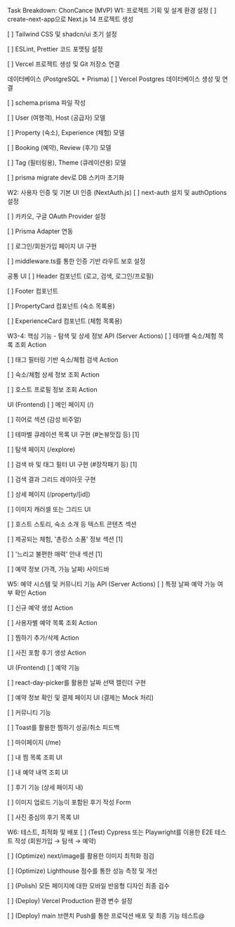 Task Breakdown: ChonCance (MVP)
W1: 프로젝트 기획 및 설계
환경 설정
[ ] create-next-app으로 Next.js 14 프로젝트 생성

[ ] Tailwind CSS 및 shadcn/ui 초기 설정

[ ] ESLint, Prettier 코드 포맷팅 설정

[ ] Vercel 프로젝트 생성 및 Git 저장소 연결

데이터베이스 (PostgreSQL + Prisma)
[ ] Vercel Postgres 데이터베이스 생성 및 연결

[ ] schema.prisma 파일 작성

[ ] User (여행객), Host (공급자) 모델

[ ] Property (숙소), Experience (체험) 모델

[ ] Booking (예약), Review (후기) 모델

[ ] Tag (필터링용), Theme (큐레이션용) 모델

[ ] prisma migrate dev로 DB 스키마 초기화

W2: 사용자 인증 및 기본 UI
인증 (NextAuth.js)
[ ] next-auth 설치 및 authOptions 설정

[ ] 카카오, 구글 OAuth Provider 설정

[ ] Prisma Adapter 연동

[ ] 로그인/회원가입 페이지 UI 구현

[ ] middleware.ts를 통한 인증 기반 라우트 보호 설정

공통 UI
[ ] Header 컴포넌트 (로고, 검색, 로그인/프로필)

[ ] Footer 컴포넌트

[ ] PropertyCard 컴포넌트 (숙소 목록용)

[ ] ExperienceCard 컴포넌트 (체험 목록용)

W3-4: 핵심 기능 - 탐색 및 상세 정보
API (Server Actions)
[ ] 테마별 숙소/체험 목록 조회 Action

[ ] 태그 필터링 기반 숙소/체험 검색 Action

[ ] 숙소/체험 상세 정보 조회 Action

[ ] 호스트 프로필 정보 조회 Action

UI (Frontend)
[ ] 메인 페이지 (/)

[ ] 히어로 섹션 (감성 비주얼)

[ ] 테마별 큐레이션 목록 UI 구현 (#논뷰맛집 등) [1]

[ ] 탐색 페이지 (/explore)

[ ] 검색 바 및 태그 필터 UI 구현 (#장작패기 등) [1]

[ ] 검색 결과 그리드 레이아웃 구현

[ ] 상세 페이지 (/property/[id])

[ ] 이미지 캐러셀 또는 그리드 UI

[ ] 호스트 스토리, 숙소 소개 등 텍스트 콘텐츠 섹션

[ ] 제공되는 체험, '촌캉스 소품' 정보 섹션 [1]

[ ] '느리고 불편한 매력' 안내 섹션 [1]

[ ] 예약 정보 (가격, 가능 날짜) 사이드바

W5: 예약 시스템 및 커뮤니티 기능
API (Server Actions)
[ ] 특정 날짜 예약 가능 여부 확인 Action

[ ] 신규 예약 생성 Action

[ ] 사용자별 예약 목록 조회 Action

[ ] 찜하기 추가/삭제 Action

[ ] 사진 포함 후기 생성 Action

UI (Frontend)
[ ] 예약 기능

[ ] react-day-picker를 활용한 날짜 선택 캘린더 구현

[ ] 예약 정보 확인 및 결제 페이지 UI (결제는 Mock 처리)

[ ] 커뮤니티 기능

[ ] Toast를 활용한 찜하기 성공/취소 피드백

[ ] 마이페이지 (/me)

[ ] 내 찜 목록 조회 UI

[ ] 내 예약 내역 조회 UI

[ ] 후기 기능 (상세 페이지 내)

[ ] 이미지 업로드 기능이 포함된 후기 작성 Form

[ ] 사진 중심의 후기 목록 UI

W6: 테스트, 최적화 및 배포
[ ] (Test) Cypress 또는 Playwright를 이용한 E2E 테스트 작성 (회원가입 → 탐색 → 예약)

[ ] (Optimize) next/image를 활용한 이미지 최적화 점검

[ ] (Optimize) Lighthouse 점수를 통한 성능 측정 및 개선

[ ] (Polish) 모든 페이지에 대한 모바일 반응형 디자인 최종 검수

[ ] (Deploy) Vercel Production 환경 변수 설정

[ ] (Deploy) main 브랜치 Push를 통한 프로덕션 배포 및 최종 기능 테스트@